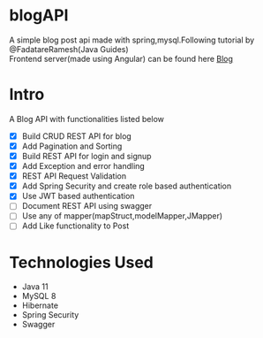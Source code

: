 # blogAPI
A simple blog post api made with spring,mysql.Following tutorial by @FadatareRamesh(Java Guides)\
Frontend server(made using Angular) can be found here [Blog](https://github.com/VasuSagar/Blog)

# Intro #
A Blog API with functionalities listed below
- [x] Build CRUD REST API for blog
- [x] Add Pagination and Sorting
- [x] Build REST API for login and signup
- [x] Add Exception and error handling
- [x] REST API Request Validation
- [x] Add Spring Security and create role based authentication
- [x] Use JWT based authentication
- [ ] Document REST API using swagger
- [ ] Use any of mapper(mapStruct,modelMapper,JMapper)
- [ ] Add Like functionality to Post

# Technologies Used #
* Java 11 
* MySQL 8
* Hibernate
* Spring Security
* Swagger

